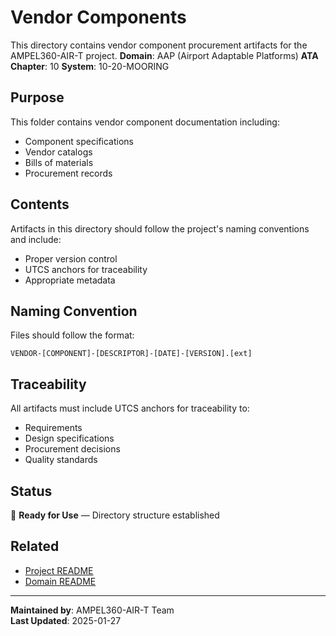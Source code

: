 # Vendor Components
This directory contains vendor component procurement artifacts for the AMPEL360-AIR-T project.
**Domain**: AAP (Airport Adaptable Platforms)
**ATA Chapter**: 10
**System**: 10-20-MOORING

## Purpose
This folder contains vendor component documentation including:
- Component specifications
- Vendor catalogs
- Bills of materials
- Procurement records

## Contents
Artifacts in this directory should follow the project's naming conventions and include:
- Proper version control
- UTCS anchors for traceability
- Appropriate metadata

## Naming Convention
Files should follow the format:
```
VENDOR-[COMPONENT]-[DESCRIPTOR]-[DATE]-[VERSION].[ext]
```

## Traceability
All artifacts must include UTCS anchors for traceability to:
- Requirements
- Design specifications
- Procurement decisions
- Quality standards

## Status
🚧 **Ready for Use** — Directory structure established

## Related
- [Project README](../../README.md)
- [Domain README](../../../README.md)

---
**Maintained by**: AMPEL360-AIR-T Team  
**Last Updated**: 2025-01-27
